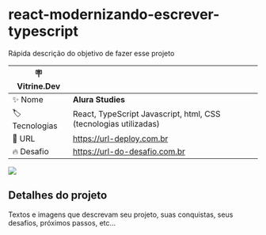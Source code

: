 # react-modernizando-escrever-typescript

Rápida descrição do objetivo de fazer esse projeto

| :placard: Vitrine.Dev |     |
| -------------  | --- |
| :sparkles: Nome        | **Alura Studies**
| :label: Tecnologias | React, TypeScript Javascript, html, CSS (tecnologias utilizadas)
| :rocket: URL         | https://url-deploy.com.br
| :fire: Desafio     | https://url-do-desafio.com.br

<!-- Inserir imagem com a #vitrinedev ao final do link -->
![](https://via.placeholder.com/1200x500.png?text=imagem+lindona+do+meu+projeto#vitrinedev)

## Detalhes do projeto

Textos e imagens que descrevam seu projeto, suas conquistas, seus desafios, próximos passos, etc...

